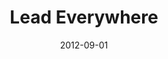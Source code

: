 ---
layout: message
category: message
series: "How to Love Your Job"
title: "Lead Everywhere"
date: 2012-09-01
audio-description: "Chuck Mingo talks about how to put our talents to work."
audio: "http://www.crossroads.net/players/media/hq/htlyj_03.mp3"
audio-title: "Lead Everywhere"
audio-duration: "36&#58;25"
program-description: "Program - Week 3 How To Love Your Job"
program: "http://www.crossroads.net/players/media/hq/09_01-02_12Program.pdf"
program-title: "Lead Everywhere"
video-description: "Chuck Mingo talks about how to put our talents to work."
video-title: "Lead Everywhere"
video: "https://s3.amazonaws.com/crossroadsvideomessages/htlyj_03.mp4"
---